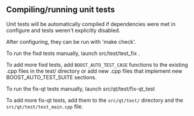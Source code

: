 Compiling/running unit tests
------------------------------------

Unit tests will be automatically compiled if dependencies were met in configure
and tests weren't explicitly disabled.

After configuring, they can be run with 'make check'.

To run the fixd tests manually, launch src/test/test_fix .

To add more fixd tests, add `BOOST_AUTO_TEST_CASE` functions to the existing
.cpp files in the test/ directory or add new .cpp files that
implement new BOOST_AUTO_TEST_SUITE sections.

To run the fix-qt tests manually, launch src/qt/test/fix-qt_test

To add more fix-qt tests, add them to the `src/qt/test/` directory and
the `src/qt/test/test_main.cpp` file.
